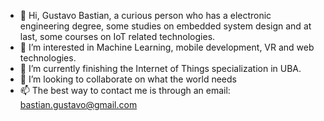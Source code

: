 - 👋 Hi, Gustavo Bastian, a curious person who has a  electronic engineering degree, some studies on embedded system design and at last, some courses on IoT related technologies.
- 👀 I’m interested in Machine Learning, mobile development, VR and web technologies.
- 🌱 I’m currently finishing the Internet of Things specialization in UBA.
- 💞️ I’m looking to collaborate on what the world needs
- 📫 The best way to contact me is through an email: bastian.gustavo@gmail.com

<!---
gustavobastian/gustavobastian is a ✨ special ✨ repository because its `README.md` (this file) appears on your GitHub profile.
You can click the Preview link to take a look at your changes.
--->
